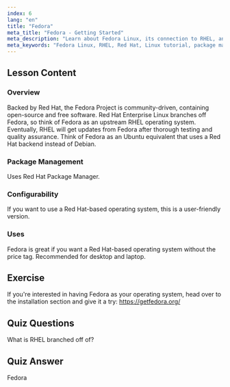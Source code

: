 ```yaml
---
index: 6
lang: "en"
title: "Fedora"
meta_title: "Fedora - Getting Started"
meta_description: "Learn about Fedora Linux, its connection to RHEL, and package management. Discover why Fedora is a great free Red Hat-based OS for beginners and desktops."
meta_keywords: "Fedora Linux, RHEL, Red Hat, Linux tutorial, package management, beginner Linux, Linux guide, free OS"
---
```


## Lesson Content

### Overview

Backed by Red Hat, the Fedora Project is community-driven, containing open-source and free software. Red Hat Enterprise Linux branches off Fedora, so think of Fedora as an upstream RHEL operating system. Eventually, RHEL will get updates from Fedora after thorough testing and quality assurance. Think of Fedora as an Ubuntu equivalent that uses a Red Hat backend instead of Debian.

### Package Management

Uses Red Hat Package Manager.

### Configurability

If you want to use a Red Hat-based operating system, this is a user-friendly version.

### Uses

Fedora is great if you want a Red Hat-based operating system without the price tag. Recommended for desktop and laptop.

## Exercise

If you're interested in having Fedora as your operating system, head over to the installation section and give it a try: <https://getfedora.org/>

## Quiz Questions

What is RHEL branched off of?

## Quiz Answer

Fedora
